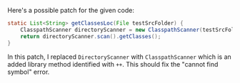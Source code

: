 Here's a possible patch for the given code:

```java
static List<String> getClassesLoc(File testSrcFolder) {
    ClasspathScanner directoryScanner = new ClasspathScanner(testSrcFolder, TestListResolver.getWildcard());
    return directoryScanner.scan().getClasses();
}
```

In this patch, I replaced `DirectoryScanner` with `ClasspathScanner` which is an added library method identified with `++`. This should fix the "cannot find symbol" error.